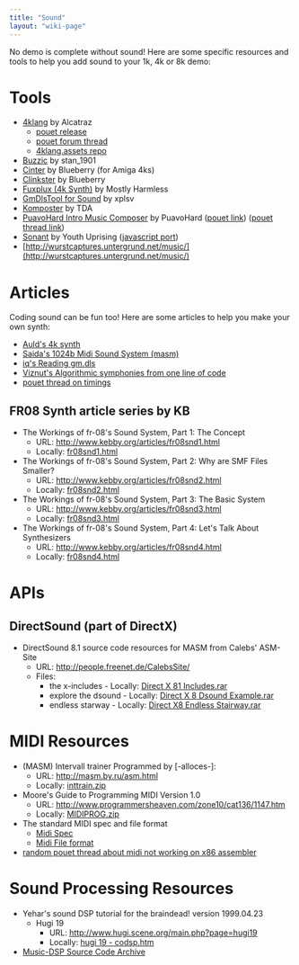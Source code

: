 ```yaml
---
title: "Sound"
layout: "wiki-page"
---
```


No demo is complete without sound! Here are some specific resources and tools to help you add sound to your 1k, 4k or 8k demo:

# Tools

* [4klang](http://4klang.untergrund.net/) by Alcatraz
    * [pouet release](http://www.pouet.net/prod.php?which=53398)
    * [pouet forum thread](http://www.pouet.net/topic.php?which=10480)
    * [4klang.assets repo](https://github.com/in4k/Virgill-4klang-instruments/archive/master.zip)
* [Buzzic](http://www.pouet.net/prod.php?which=54407) by stan_1901
* [Cinter](https://bitbucket.org/askeksa/cinter) by Blueberry (for Amiga 4ks)
* [Clinkster](http://www.pouet.net/prod.php?which=61592) by Blueberry
* [Fuxplux (4k Synth)](http://www.pouet.net/prod.php?which=13016) by Mostly Harmless
* [GmDlsTool for Sound](http://www.pouet.net/prod.php?which=30541) by xplsv
* [Komposter](http://komposter.haxor.fi/) by TDA
* [PuavoHard Intro Music Composer](http://www.puavohard.net/php/prod/phpimc) by PuavoHard ([pouet link](http://www.pouet.net/prod.php?which=53671)) ([pouet thread link](http://www.pouet.net/topic.php?which=10793))
* [Sonant](http://www.pouet.net/prod.php?which=53615) by Youth Uprising ([javascript port](http://sonantlive.bitsnbites.eu/))
* [http://wurstcaptures.untergrund.net/music/](http://wurstcaptures.untergrund.net/music/)

# Articles

Coding sound can be fun too! Here are some articles to help you make your own synth:

* [Auld's 4k synth](aulds-4k-synth)
* [Saida's 1024b Midi Sound System (masm)](saidas-1024b-sound-system)
* [iq's Reading gm.dls](reading-gm.dls)
* [Viznut's Algorithmic symphonies from one line of code](http://countercomplex.blogspot.pt/2011/10/algorithmic-symphonies-from-one-line-of.html)
* [pouet thread on timings](http://www.pouet.net/topic.php?which=10820)

## FR08 Synth article series by KB

* The Workings of fr-08's Sound System, Part 1: The Concept
    * URL: http://www.kebby.org/articles/fr08snd1.html
    * Locally: [fr08snd1.html](http://in4k.untergrund.net/various%20web%20articles/fr08snd1.htm)
* The Workings of fr-08's Sound System, Part 2: Why are SMF Files Smaller?
    * URL: http://www.kebby.org/articles/fr08snd2.html
    * Locally: [fr08snd2.html](http://in4k.untergrund.net/various%20web%20articles/fr08snd2.htm)
* The Workings of fr-08's Sound System, Part 3: The Basic System
    * URL: http://www.kebby.org/articles/fr08snd3.html
    * Locally: [fr08snd3.html](http://in4k.untergrund.net/various%20web%20articles/fr08snd3.htm)
* The Workings of fr-08's Sound System, Part 4: Let's Talk About Synthesizers
    * URL: http://www.kebby.org/articles/fr08snd4.html
    * Locally: [fr08snd4.html](http://in4k.untergrund.net/various%20web%20articles/fr08snd4.htm)

# APIs

## DirectSound (part of DirectX)
* DirectSound 8.1 source code resources for MASM from Calebs' ASM-Site
    * URL: http://people.freenet.de/CalebsSite/
    * Files:
        * the x-includes - Locally: [Direct X 81 Includes.rar](http://in4k.untergrund.net/sound/Direct_X_81_Includes.rar)
        * explore the dsound - Locally: [Direct X 8 Dsound Example.rar](http://in4k.untergrund.net/sound/Direct_X_8_Dsound_Example.rar)
        * endless starway - Locally: [Direct X8 Endless Stairway.rar](http://in4k.untergrund.net/sound/Direct_X8_Endless_Stairway.rar)

# MIDI Resources
* (MASM) Intervall trainer Programmed by [-alloces-]:
    * URL: http://masm.by.ru/asm.html
    * Locally: [inttrain.zip](http://in4k.untergrund.net/sound/inttrain.zip)
* Moore's Guide to Programming MIDI Version 1.0
    * URL: http://www.programmersheaven.com/zone10/cat136/1147.htm
    * Locally: [MIDIPROG.zip](http://in4k.untergrund.net/sound/MIDIPROG.zip)
* The standard MIDI spec and file format
    * [Midi Spec](http://www.borg.com/~jglatt/tech/midispec.htm)
    * [Midi File format](http://www.borg.com/~jglatt/tech/midifile.htm)
* [random pouet thread about midi not working on x86 assembler](http://www.pouet.net/topic.php?which=10720)

# Sound Processing Resources
* Yehar's sound DSP tutorial for the braindead! version 1999.04.23
    * Hugi 19
        * URL: http://www.hugi.scene.org/main.php?page=hugi19
        * Locally: [hugi 19 - codsp.htm](http://in4k.untergrund.net/html_articles/hugi%2019%20-%20codsp.htm)
* [Music-DSP Source Code Archive](http://www.musicdsp.org/)
